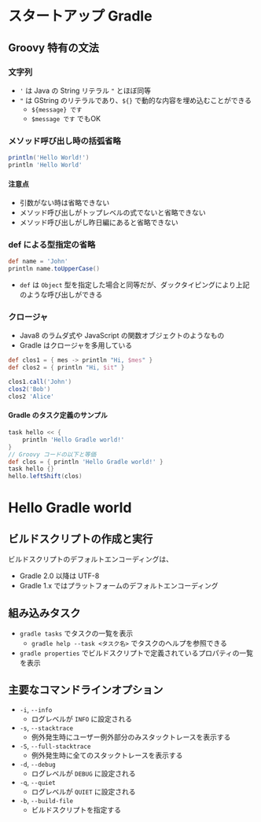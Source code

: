 # スタートアップ Gradle

## Groovy 特有の文法

### 文字列

* `'` は Java の String リテラル `"` とほぼ同等
* `"` は GString のリテラルであり、`${}` で動的な内容を埋め込むことができる
    * `${message} です`
    * `$message です` でもOK

### メソッド呼び出し時の括弧省略

```groovy
println('Hello World!')
println 'Hello World'
```

#### 注意点

* 引数がない時は省略できない
* メソッド呼び出しがトップレベルの式でないと省略できない
* メソッド呼び出しがし昨日編にあると省略できない

### def による型指定の省略

```groovy
def name = 'John'
println name.toUpperCase()
```

* `def` は `Object` 型を指定した場合と同等だが、ダックタイピングにより上記のような呼び出しができる

### クロージャ

* Java8 のラムダ式や JavaScript の関数オブジェクトのようなもの
* Gradle はクロージャを多用している

```groovy
def clos1 = { mes -> println "Hi, $mes" }
def clos2 = { println "Hi, $it" }

clos1.call('John')
clos2('Bob')
clos2 'Alice'
```

#### Gradle のタスク定義のサンプル

```groovy
task hello << {
    println 'Hello Gradle world!'
}
// Groovy コードの以下と等価
def clos = { println 'Hello Gradle world!' }
task hello {}
hello.leftShift(clos)
```

# Hello Gradle world

## ビルドスクリプトの作成と実行

ビルドスクリプトのデフォルトエンコーディングは、

* Gradle 2.0 以降は UTF-8
* Gradle 1.x ではプラットフォームのデフォルトエンコーディング

## 組み込みタスク

* `gradle tasks` でタスクの一覧を表示
    * `gradle help --task <タスク名>` でタスクのヘルプを参照できる
* `gradle properties` でビルドスクリプトで定義されているプロパティの一覧を表示

## 主要なコマンドラインオプション

* `-i`, `--info`
    * ログレベルが `INFO` に設定される
* `-s`, `--stacktrace`
    * 例外発生時にユーザー例外部分のみスタックトレースを表示する
* `-S`, `--full-stacktrace`
    * 例外発生時に全てのスタックトレースを表示する
* `-d`, `--debug`
    * ログレベルが `DEBUG` に設定される
* `-q`, `--quiet`
    * ログレベルが `QUIET` に設定される
* `-b`, `--build-file`
    * ビルドスクリプトを指定する

